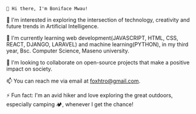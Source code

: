     👋 Hi there, I'm Boniface Mwau!

👀 I'm interested in exploring the intersection of technology, creativity and future trends in Artificial Intelligence. 

🌱 I'm currently learning web development(JAVASCRIPT, HTML, CSS, REACT, DJANGO, LARAVEL) and machine learning(PYTHON), in my third year, Bsc. Computer Science, Maseno university. 

💞️ I'm looking to collaborate on open-source projects that make a positive impact on society.

📫 You can reach me via email at foxhtro@gmail.com. 

⚡ Fun fact: I'm an avid hiker and love exploring the great outdoors, especially camping 🏕, whenever I get the chance!

<!---
foxh79/foxh79 is a ✨ special ✨ repository because its `README.md` (this file) appears on your GitHub profile.
You can click the Preview link to take a look at your changes.
--->
